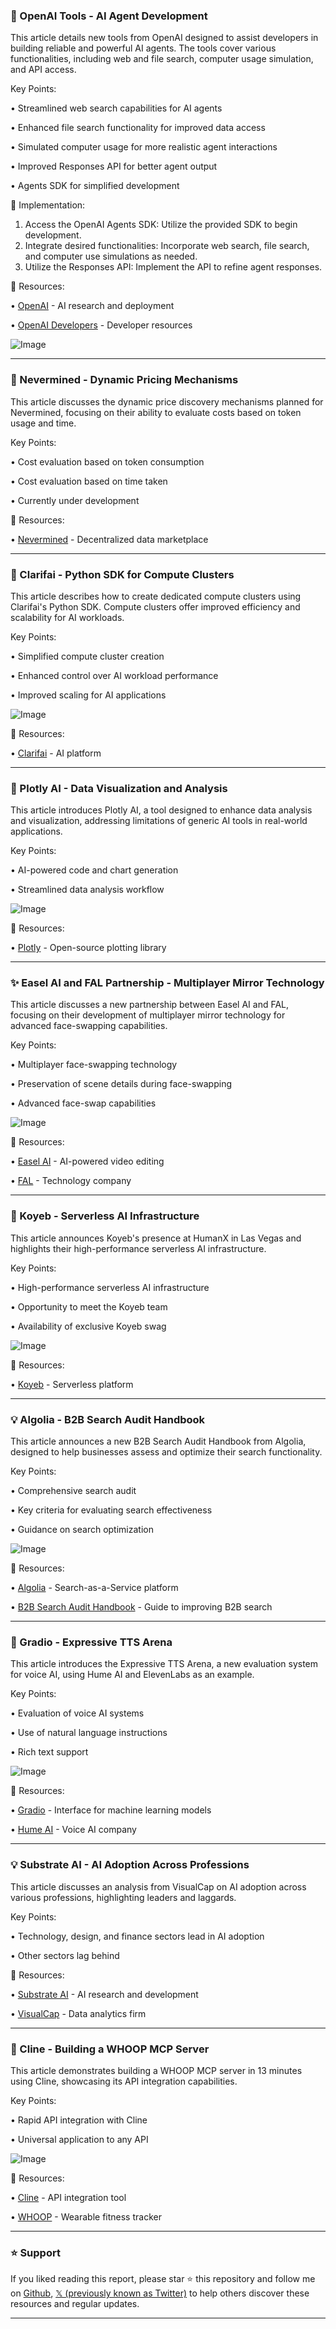 ### 🚀 OpenAI Tools - AI Agent Development

This article details new tools from OpenAI designed to assist developers in building reliable and powerful AI agents.  The tools cover various functionalities, including web and file search, computer usage simulation, and API access.

Key Points:

• Streamlined web search capabilities for AI agents


• Enhanced file search functionality for improved data access


• Simulated computer usage for more realistic agent interactions


•  Improved Responses API for better agent output


• Agents SDK for simplified development


🚀 Implementation:

1. Access the OpenAI Agents SDK: Utilize the provided SDK to begin development.
2. Integrate desired functionalities: Incorporate web search, file search, and computer use simulations as needed.
3. Utilize the Responses API: Implement the API to refine agent responses.


🔗 Resources:

• [OpenAI](https://x.com/OpenAI) -  AI research and deployment


• [OpenAI Developers](https://x.com/OpenAIDevs) - Developer resources


![Image](https://pbs.twimg.com/amplify_video_thumb/1899529435558113280/img/0SpgleCBC6q7e33u.jpg)



---

### 🤖  Nevermined - Dynamic Pricing Mechanisms

This article discusses the dynamic price discovery mechanisms planned for Nevermined, focusing on their ability to evaluate costs based on token usage and time.

Key Points:

• Cost evaluation based on token consumption


• Cost evaluation based on time taken


• Currently under development


🔗 Resources:

• [Nevermined](https://x.com/Nevermined_io) - Decentralized data marketplace


---

### 🤖 Clarifai - Python SDK for Compute Clusters

This article describes how to create dedicated compute clusters using Clarifai's Python SDK.  Compute clusters offer improved efficiency and scalability for AI workloads.

Key Points:

•  Simplified compute cluster creation


• Enhanced control over AI workload performance


• Improved scaling for AI applications


![Image](https://pbs.twimg.com/media/Glx5sMyXQAAbz1Z?format=jpg&name=small)


🔗 Resources:

• [Clarifai](https://x.com/clarifai) - AI platform


---

### 🤖 Plotly AI - Data Visualization and Analysis

This article introduces Plotly AI, a tool designed to enhance data analysis and visualization, addressing limitations of generic AI tools in real-world applications.

Key Points:

• AI-powered code and chart generation


• Streamlined data analysis workflow


![Image](https://pbs.twimg.com/media/GlxpvUmXEAA9uhs?format=png&name=small)


🔗 Resources:

• [Plotly](https://x.com/plotlygraphs) - Open-source plotting library


---

### ✨ Easel AI and FAL Partnership - Multiplayer Mirror Technology

This article discusses a new partnership between Easel AI and FAL, focusing on their development of multiplayer mirror technology for advanced face-swapping capabilities.

Key Points:

• Multiplayer face-swapping technology


• Preservation of scene details during face-swapping


• Advanced face-swap capabilities


![Image](https://pbs.twimg.com/media/GlxZ_xIbgAAsCov?format=jpg&name=small)


🔗 Resources:

• [Easel AI](https://x.com/easel_ai) -  AI-powered video editing


• [FAL](https://x.com/FAL) -  Technology company


---

### 🚀 Koyeb - Serverless AI Infrastructure

This article announces Koyeb's presence at HumanX in Las Vegas and highlights their high-performance serverless AI infrastructure.

Key Points:

• High-performance serverless AI infrastructure


• Opportunity to meet the Koyeb team


• Availability of exclusive Koyeb swag



![Image](https://pbs.twimg.com/media/GlxY6NYaYAA9KQg?format=jpg&name=small)

🔗 Resources:

• [Koyeb](https://x.com/gokoyeb) - Serverless platform



---

### 💡 Algolia - B2B Search Audit Handbook

This article announces a new B2B Search Audit Handbook from Algolia, designed to help businesses assess and optimize their search functionality.

Key Points:

• Comprehensive search audit


• Key criteria for evaluating search effectiveness


• Guidance on search optimization



![Image](https://pbs.twimg.com/media/Glw8n4AWAAEKvjZ?format=jpg&name=small)

🔗 Resources:

• [Algolia](https://x.com/algolia) - Search-as-a-Service platform

• [B2B Search Audit Handbook](https://bit.ly/3VjRXR4) -  Guide to improving B2B search


---

### 🤖 Gradio - Expressive TTS Arena

This article introduces the Expressive TTS Arena, a new evaluation system for voice AI, using Hume AI and ElevenLabs as an example.

Key Points:

• Evaluation of voice AI systems


• Use of natural language instructions


• Rich text support


![Image](https://pbs.twimg.com/ext_tw_video_thumb/1897716447003971584/pu/img/jsGCNWxMGC44ACK-.jpg)

🔗 Resources:

• [Gradio](https://x.com/Gradio) - Interface for machine learning models


• [Hume AI](https://x.com/hume_ai) - Voice AI company


---

### 💡 Substrate AI - AI Adoption Across Professions

This article discusses an analysis from VisualCap on AI adoption across various professions, highlighting leaders and laggards.

Key Points:

• Technology, design, and finance sectors lead in AI adoption


• Other sectors lag behind


🔗 Resources:

• [Substrate AI](https://x.com/Substrate_AI) - AI research and development


• [VisualCap](https://x.com/VisualCap) - Data analytics firm


---

### 🤖 Cline - Building a WHOOP MCP Server

This article demonstrates building a WHOOP MCP server in 13 minutes using Cline, showcasing its API integration capabilities.

Key Points:

• Rapid API integration with Cline


• Universal application to any API


![Image](https://pbs.twimg.com/amplify_video_thumb/1899227776852590592/img/R3MYXWqtGpPkub69.jpg)

🔗 Resources:

• [Cline](https://x.com/cline) - API integration tool


• [WHOOP](https://x.com/WHOOP) - Wearable fitness tracker


---

### ⭐️ Support

If you liked reading this report, please star ⭐️ this repository and follow me on [Github](https://github.com/Drix10), [𝕏 (previously known as Twitter)](https://x.com/DRIX_10_) to help others discover these resources and regular updates.

---